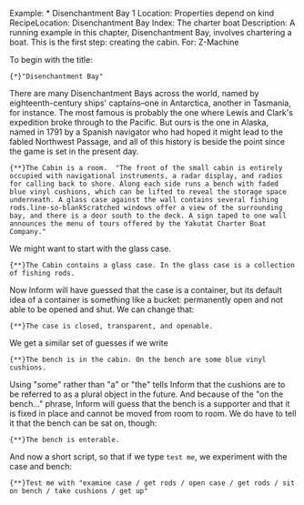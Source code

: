 Example: * Disenchantment Bay 1
Location: Properties depend on kind
RecipeLocation: Disenchantment Bay
Index: The charter boat
Description: A running example in this chapter, Disenchantment Bay, involves chartering a boat. This is the first step: creating the cabin.
For: Z-Machine

  
To begin with the title:

  

``` inform7
{*}"Disenchantment Bay"
```

  
There are many Disenchantment Bays across the world, named by eighteenth-century ships' captains–one in Antarctica, another in Tasmania, for instance. The most famous is probably the one where Lewis and Clark's expedition broke through to the Pacific. But ours is the one in Alaska, named in 1791 by a Spanish navigator who had hoped it might lead to the fabled Northwest Passage, and all of this history is beside the point since the game is set in the present day.

  

``` inform7
{**}The Cabin is a room.  "The front of the small cabin is entirely occupied with navigational instruments, a radar display, and radios for calling back to shore. Along each side runs a bench with faded blue vinyl cushions, which can be lifted to reveal the storage space underneath. A glass case against the wall contains several fishing rods.line-so-blankScratched windows offer a view of the surrounding bay, and there is a door south to the deck. A sign taped to one wall announces the menu of tours offered by the Yakutat Charter Boat Company."
```

  
We might want to start with the glass case.

  

``` inform7
{**}The Cabin contains a glass case. In the glass case is a collection of fishing rods.
```

  
Now Inform will have guessed that the case is a container, but its default idea of a container is something like a bucket: permanently open and not able to be opened and shut. We can change that:

  

``` inform7
{**}The case is closed, transparent, and openable.
```

  
We get a similar set of guesses if we write

  

``` inform7
{**}The bench is in the cabin. On the bench are some blue vinyl cushions.
```

  
Using "some" rather than "a" or "the" tells Inform that the cushions are to be referred to as a plural object in the future. And because of the "on the bench..." phrase, Inform will guess that the bench is a supporter and that it is fixed in place and cannot be moved from room to room. We do have to tell it that the bench can be sat on, though:

  

``` inform7
{**}The bench is enterable.
```

  
And now a short script, so that if we type ``test me``, we experiment with the case and bench:

  

``` inform7
{**}Test me with "examine case / get rods / open case / get rods / sit on bench / take cushions / get up"
```


